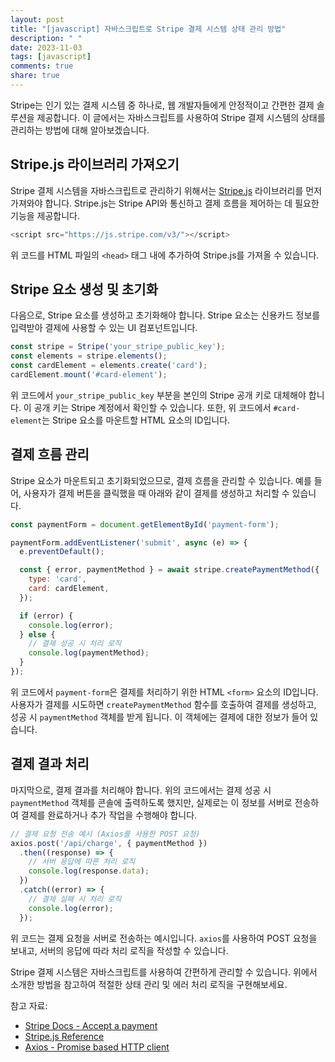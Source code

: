 ```yaml
---
layout: post
title: "[javascript] 자바스크립트로 Stripe 결제 시스템 상태 관리 방법"
description: " "
date: 2023-11-03
tags: [javascript]
comments: true
share: true
---
```


Stripe는 인기 있는 결제 시스템 중 하나로, 웹 개발자들에게 안정적이고 간편한 결제 솔루션을 제공합니다. 이 글에서는 자바스크립트를 사용하여 Stripe 결제 시스템의 상태를 관리하는 방법에 대해 알아보겠습니다.

## Stripe.js 라이브러리 가져오기

Stripe 결제 시스템을 자바스크립트로 관리하기 위해서는 [Stripe.js](https://stripe.com/docs/js) 라이브러리를 먼저 가져와야 합니다. Stripe.js는 Stripe API와 통신하고 결제 흐름을 제어하는 데 필요한 기능을 제공합니다. 

```javascript
<script src="https://js.stripe.com/v3/"></script>
```

위 코드를 HTML 파일의 `<head>` 태그 내에 추가하여 Stripe.js를 가져올 수 있습니다.

## Stripe 요소 생성 및 초기화

다음으로, Stripe 요소를 생성하고 초기화해야 합니다. Stripe 요소는 신용카드 정보를 입력받아 결제에 사용할 수 있는 UI 컴포넌트입니다.

```javascript
const stripe = Stripe('your_stripe_public_key');
const elements = stripe.elements();
const cardElement = elements.create('card');
cardElement.mount('#card-element');
```

위 코드에서 `your_stripe_public_key` 부분을 본인의 Stripe 공개 키로 대체해야 합니다. 이 공개 키는 Stripe 계정에서 확인할 수 있습니다. 또한, 위 코드에서 `#card-element`는 Stripe 요소를 마운트할 HTML 요소의 ID입니다.

## 결제 흐름 관리

Stripe 요소가 마운트되고 초기화되었으므로, 결제 흐름을 관리할 수 있습니다. 예를 들어, 사용자가 결제 버튼을 클릭했을 때 아래와 같이 결제를 생성하고 처리할 수 있습니다.

```javascript
const paymentForm = document.getElementById('payment-form');

paymentForm.addEventListener('submit', async (e) => {
  e.preventDefault();

  const { error, paymentMethod } = await stripe.createPaymentMethod({
    type: 'card',
    card: cardElement,
  });

  if (error) {
    console.log(error);
  } else {
    // 결제 성공 시 처리 로직
    console.log(paymentMethod);
  }
});
```

위 코드에서 `payment-form`은 결제를 처리하기 위한 HTML `<form>` 요소의 ID입니다. 사용자가 결제를 시도하면 `createPaymentMethod` 함수를 호출하여 결제를 생성하고, 성공 시 `paymentMethod` 객체를 받게 됩니다. 이 객체에는 결제에 대한 정보가 들어 있습니다.

## 결제 결과 처리

마지막으로, 결제 결과를 처리해야 합니다. 위의 코드에서는 결제 성공 시 `paymentMethod` 객체를 콘솔에 출력하도록 했지만, 실제로는 이 정보를 서버로 전송하여 결제를 완료하거나 추가 작업을 수행해야 합니다.

```javascript
// 결제 요청 전송 예시 (Axios를 사용한 POST 요청)
axios.post('/api/charge', { paymentMethod })
  .then((response) => {
    // 서버 응답에 따른 처리 로직
    console.log(response.data);
  })
  .catch((error) => {
    // 결제 실패 시 처리 로직
    console.log(error);
  });
```

위 코드는 결제 요청을 서버로 전송하는 예시입니다. `axios`를 사용하여 POST 요청을 보내고, 서버의 응답에 따라 처리 로직을 작성할 수 있습니다.

Stripe 결제 시스템은 자바스크립트를 사용하여 간편하게 관리할 수 있습니다. 위에서 소개한 방법을 참고하여 적절한 상태 관리 및 에러 처리 로직을 구현해보세요.

참고 자료:

- [Stripe Docs - Accept a payment](https://stripe.com/docs/payments/accept-a-payment)
- [Stripe.js Reference](https://stripe.com/docs/js/elements_object)
- [Axios - Promise based HTTP client](https://github.com/axios/axios)